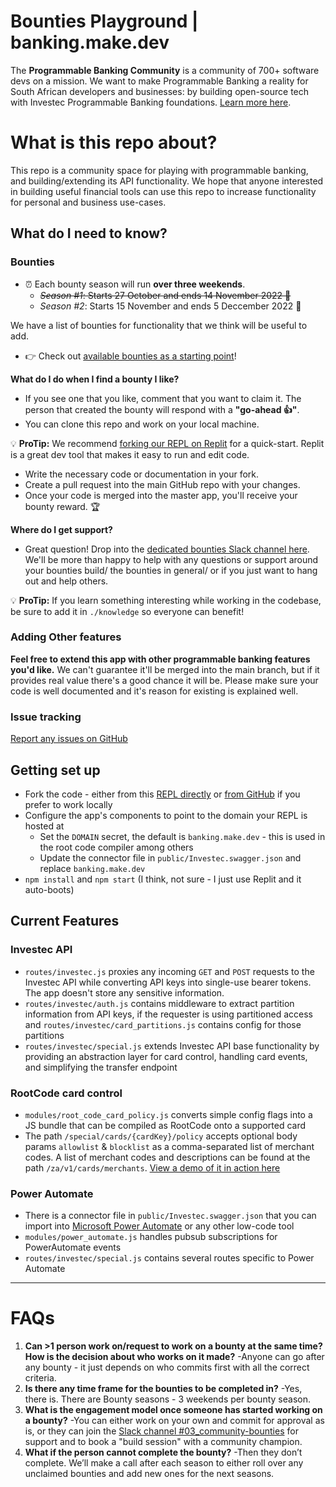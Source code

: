 # Bounties Playground | banking.make.dev

The **Programmable Banking Community** is a community of 700+ software devs on a mission.
We want to make Programmable Banking a reality for South African developers and businesses: by building open-source tech with Investec Programmable Banking foundations. [Learn more here](https://offerzen.gitbook.io/programmable-banking-community-wiki/).

# What is this repo about?

This repo is a community space for playing with programmable banking, and building/extending its API functionality. We hope that anyone interested in building useful financial tools can use this repo to increase functionality for personal and business use-cases.


## What do I need to know?

### Bounties 

- ⏰ Each bounty season will run **over three weekends**. 
  - ~~_Season #1_: Starts 27 October and ends 14 November 2022 🏁~~
  - _Season #2_: Starts 15 November and ends 5 Deccember 2022 🏁

We have a list of bounties for functionality that we think will be useful to add.

- 👉 Check out [available bounties as a starting point](https://github.com/programmable-banking-community/banking.make/issues?q=is%3Aissue+is%3Aopen+label%3Abounty)!

__What do I do when I find a bounty I like?__
- If you see one that you like, comment that you want to claim it. The person that created the bounty will respond with a **"go-ahead 👍"**.
- You can clone this repo and work on your local machine. 

💡 __ProTip:__ We recommend [forking our REPL on Replit](https://replit.com/@OfferZenMake/programmable-banking) for a quick-start. Replit is a great dev tool that makes it easy to run and edit code.

- Write the necessary code or documentation in your fork.
- Create a pull request into the main GitHub repo with your changes.
- Once your code is merged into the master app, you'll receive your bounty reward. 🏆


__Where do I get support?__
- Great question! Drop into the [dedicated bounties Slack channel here](https://offerzen-community.slack.com/archives/C048GPNT49W). We'll be more than happy to help with any questions or support around your bounties build/ the bounties in general/ or if you just want to hang out and help others. 

💡 __ProTip:__ If you learn something interesting while working in the codebase, be sure to add it in `./knowledge` so everyone can benefit!

### Adding Other features

**Feel free to extend this app with other programmable banking features you'd like.** We can't guarantee it'll be merged into the main branch, but if it provides real value there's a good chance it will be. Please make sure your code is well documented and it's reason for existing is explained well.

### Issue tracking
[Report any issues on GitHub](https://github.com/programmable-banking-community/banking.make/issues/new)


## Getting set up
- Fork the code - either from this [REPL directly](https://replit.com/@OfferZenMake/programmable-banking) or [from GitHub](http://github.com/programmable-banking-community/banking.make/issues/new) if you prefer to work locally
- Configure the app's components to point to the domain your REPL is hosted at
  - Set the `DOMAIN` secret, the default is `banking.make.dev` - this is used in the root code compiler among others
  - Update the connector file in `public/Investec.swagger.json` and replace `banking.make.dev`
- `npm install` and `npm start` (I think, not sure - I just use Replit and it auto-boots)


## Current Features

### Investec API
- `routes/investec.js` proxies any incoming `GET` and `POST` requests to the Investec API while converting API keys into single-use bearer tokens. The app doesn't store any sensitive information.
- `routes/investec/auth.js` contains middleware to extract partition information from API keys, if the requester is using partitioned access and `routes/investec/card_partitions.js` contains config for those partitions
- `routes/investec/special.js` extends Investec API base functionality by providing an abstraction layer for card control, handling card events, and simplifying the transfer endpoint


### RootCode card control
- `modules/root_code_card_policy.js` converts simple config flags into a JS bundle that can be compiled as RootCode onto a supported card
- The path `/special/cards/{cardKey}/policy` accepts optional body params `allowlist` & `blocklist` as a comma-separated list of merchant codes. A list of merchant codes and descriptions can be found at the path `/za/v1/cards/merchants`. [View a demo of it in action here](https://www.loom.com/share/e6e8707b892044f1a12a5eb00195ee18)


### Power Automate
- There is a connector file in `public/Investec.swagger.json` that you can import into [Microsoft Power Automate](https://make.powerautomate.com) or any other low-code tool
- `modules/power_automate.js` handles pubsub subscriptions for PowerAutomate events
- `routes/investec/special.js` contains several routes specific to Power Automate

---

# FAQs

1. **Can >1 person work on/request to work on a bounty at the same time? How is the decision about who works on it made?**
          -Anyone can go after any bounty - it just depends on who commits first with all the correct criteria.
3. **Is there any time frame for the bounties to be completed in?**
          -Yes, there is. There are Bounty seasons - 3 weekends per bounty season.
3. **What is the engagement model once someone has started working on a bounty?**
          -You can either work on your own and commit for approval as is, or they can join the [Slack channel #03_community-bounties](https://offerzen-community.slack.com/archives/C048GPNT49W) for support and to book a "build session" with a community champion.
4. **What if the person cannot complete the bounty?**
          -Then they don’t complete. We’ll make a call after each season to either roll over any unclaimed bounties and add new ones for the next seasons.

